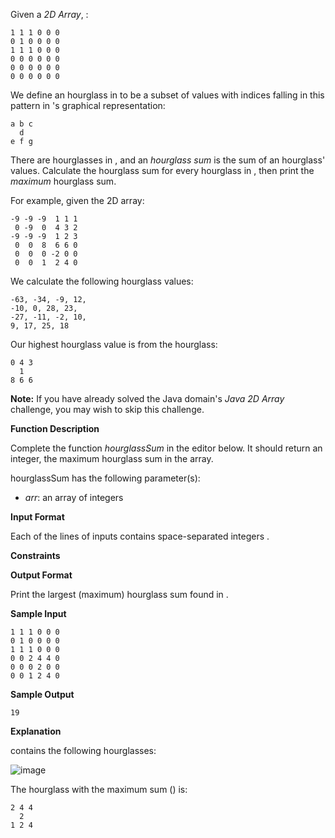 Given a _2D Array_, :

    1 1 1 0 0 0
    0 1 0 0 0 0
    1 1 1 0 0 0
    0 0 0 0 0 0
    0 0 0 0 0 0
    0 0 0 0 0 0

We define an hourglass in to be a subset of values with indices falling in this pattern in
's graphical representation:

    a b c
      d
    e f g

There are hourglasses in , and an _hourglass sum_ is the sum of an hourglass' values.
Calculate the hourglass sum for every hourglass in , then print the _maximum_ hourglass
sum.

For example, given the 2D array:

    -9 -9 -9  1 1 1
     0 -9  0  4 3 2
    -9 -9 -9  1 2 3
     0  0  8  6 6 0
     0  0  0 -2 0 0
     0  0  1  2 4 0

We calculate the following hourglass values:

    -63, -34, -9, 12,
    -10, 0, 28, 23,
    -27, -11, -2, 10,
    9, 17, 25, 18

Our highest hourglass value is from the hourglass:

    0 4 3
      1
    8 6 6

**Note:** If you have already solved the Java domain's _Java 2D Array_ challenge, you may
wish to skip this challenge.

**Function Description**

Complete the function _hourglassSum_ in the editor below. It should return an integer, the
maximum hourglass sum in the array.

hourglassSum has the following parameter(s):

- _arr_: an array of integers

**Input Format**

Each of the lines of inputs contains space-separated integers .

**Constraints**

**Output Format**

Print the largest (maximum) hourglass sum found in .

**Sample Input**

    1 1 1 0 0 0
    0 1 0 0 0 0
    1 1 1 0 0 0
    0 0 2 4 4 0
    0 0 0 2 0 0
    0 0 1 2 4 0

**Sample Output**

    19

**Explanation**

contains the following hourglasses:

![image](https://s3.amazonaws.com/hr-assets/0/1534256743-35b846ad4a-hourglasssum.png)

The hourglass with the maximum sum () is:

    2 4 4
      2
    1 2 4
